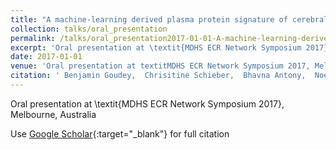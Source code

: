 ```yaml
---
title: "A machine-learning derived plasma protein signature of cerebral spinal fluid A$beta_1-42$ status"
collection: talks/oral_presentation
permalink: /talks/oral_presentation2017-01-01-A-machine-learning-derived-plasma-protein-signature-of-cerebral-spinal-fluid-Abeta_1-42-status
excerpt: 'Oral presentation at \textit{MDHS ECR Network Symposium 2017}, Melbourne, Australia'
date: 2017-01-01
venue: 'Oral presentation at textitMDHS ECR Network Symposium 2017, Melbourne, Australia'
citation: ' Benjamin Goudey,  Chrisitine Schieber,  Bhavna Antony,  Noel Faux, &quot;A machine-learning derived plasma protein signature of cerebral spinal fluid A$beta_1-42$ status.&quot; Oral presentation at textitMDHS ECR Network Symposium 2017, Melbourne, Australia, 2017.'
---
```

Oral presentation at \textit{MDHS ECR Network Symposium 2017}, Melbourne, Australia

Use [Google Scholar](https://scholar.google.com/scholar?q=A+machine+learning+derived+plasma+protein+signature+of+cerebral+spinal+fluid+A$beta_1+42$+status){:target="_blank"} for full citation